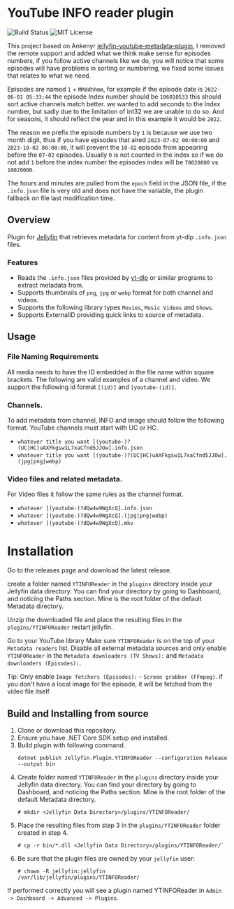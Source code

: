 # YouTube INFO reader plugin

![Build Status](https://github.com/ArabCoders/jf-ytdlp-info-reader-plugin/actions/workflows/build-validation.yml/badge.svg)
![MIT License](https://img.shields.io/github/license/ArabCoders/jf-ytdlp-info-reader-plugin.svg)

This project based on Ankenyr [jellyfin-youtube-metadata-plugin](https://github.com/ankenyr/jellyfin-youtube-metadata-plugin), I removed the remote support
and added what we think make sense for episodes numbers, if you follow active channels like we do, you will notice that
some episodes will have problems in sorting or numbering, we fixed some issues that relates to what we need.

Episodes are named `1` + `MMddhhmm`, for example if the episode date is `2022-06-01 05:33:44` the episode Index number should be
`106010533` this should sort active channels match better. we wanted to add seconds to the Index number, but sadly due to the limitation
of int32 we are unable to do so. And for seasons, it should reflect the year and in this example it would be `2022`.

The reason we prefix the episode numbers by `1` is because we use two month digit, thus if you have episodes that aired `2023-07-02 00:00:00` and `2023-10-02 00:00:00`,
 it will prevent the `10-02` episode from appearing before the `07-02` episodes. Usually `0` is not counted in the index so if we do not add `1` before the
 index number the episodes index will be `70020000` vs `10020000`.

 The hours and minutes are pulled from the `epoch` field in the JSON file, if the `.info.json` file is very old and does not have the variable,
 the plugin fallback on file last modification time.

## Overview
Plugin for [Jellyfin](https://jellyfin.org/) that retrieves metadata for content from yt-dlp `.info.json` files.

### Features
- Reads the `.info.json` files provided by [yt-dlp](https://github.com/yt-dlp/yt-dlp) or similar programs to extract metadata from.
- Supports thumbnails of `png`, `jpg` or `webp` format for both channel and videos.
- Supports the following library types `Movies`, `Music Videos` and `Shows`.
- Supports ExternalID providing quick links to source of metadata.

## Usage

### File Naming Requirements
All media needs to have the ID embedded in the file name within square brackets.
The following are valid examples of a channel and video. We support the following id format
`[(id)]` and `[youtube-(id)]`.

### Channels.
To add metadata from channel, INFO and image should follow the following format. YouTube channels must start with UC or HC.

- `whatever title you want [(youtube-)?(UC|HC)uAXFkgsw1L7xaCfnd5JJOw].info.json`
- `whatever title you want [(youtube-)?(UC|HC)uAXFkgsw1L7xaCfnd5JJOw].(jpg|png|webp)`

### Video files and related metadata.
For Video files it follow the same rules as the channel format.

- `whatever [(youtube-)?dQw4w9WgXcQ].info.json`
- `whatever [(youtube-)?dQw4w9WgXcQ].(jpg|png|webp)`
- `whatever [(youtube-)?dQw4w9WgXcQ].mkv`


# Installation

Go to the releases page and download the latest release.

create a folder named `YTINFOReader` in the `plugins` directory inside your Jellyfin data directory. You can find your directory by going to Dashboard, and noticing the Paths section. Mine is the root folder of the default Metadata directory.

Unzip the downloaded file and place the resulting files in the `plugins/YTINFOReader` restart jellyfin.

Go to your YouTube library Make sure `YTINFOReader` is on the top of your `Metadata readers` list. Disable all external metadata sources and only enable `YTINFOReader` in the `Metadata downloaders (TV Shows):` and `Metadata downloaders (Episodes):`.

Tip: Only enable `Image fetchers (Episodes):` - `Screen grabber (FFmpeg)`. if you don't have a local image for the episode, it will be fetched from the video file itself.

## Build and Installing from source

1. Clone or download this repository.
2. Ensure you have .NET Core SDK setup and installed.
3. Build plugin with following command.
    ```
    dotnet publish Jellyfin.Plugin.YTINFOReader --configuration Release --output bin
    ```
4. Create folder named `YTINFOReader` in the `plugins` directory inside your Jellyfin data
   directory. You can find your directory by going to Dashboard, and noticing the Paths section.
   Mine is the root folder of the default Metadata directory.
    ```
    # mkdir <Jellyfin Data Directory>/plugins/YTINFOReader/
    ```
5. Place the resulting files from step 3 in the `plugins/YTINFOReader` folder created in step 4.
    ```
    # cp -r bin/*.dll <Jellyfin Data Directory>/plugins/YTINFOReader/`
    ```
6. Be sure that the plugin files are owned by your `jellyfin` user:
    ```
    # chown -R jellyfin:jellyfin /var/lib/jellyfin/plugins/YTINFOReader/
    ```
If performed correctly you will see a plugin named YTINFOReader in `Admin -> Dashboard -> Advanced -> Plugins`.
